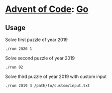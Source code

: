 # [Advent of Code](https://adventofcode.com/): [Go](https://golang.org/)

## Usage

Solve first puzzle of year 2019
```
./run 2020 1
```

Solve second puzzle of year 2019
```
./run 02
```

Solve third puzzle of year 2019 with custom input
```
./run 2019 3 /path/to/custom/input.txt
```